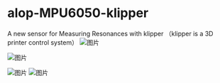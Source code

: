 # alop-MPU6050-klipper
A new sensor for Measuring Resonances with klipper （klipper is a 3D printer control system）
![图片](https://user-images.githubusercontent.com/53431902/178750573-9dff3d77-1587-4a6d-a857-e100bea6e4c0.png)

![图片](https://user-images.githubusercontent.com/53431902/177308029-7e52d664-cb70-4c7a-8350-d5b7e2b5c012.png)

![图片](https://user-images.githubusercontent.com/53431902/177308103-8d54fef2-1568-4f25-a9bd-0c6326556686.png)
![图片](https://user-images.githubusercontent.com/53431902/178750653-b7c5114a-1f0b-44d6-b394-9d51ad384a8c.png)

